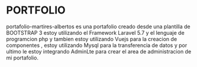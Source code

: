 PORTFOLIO
=========


portafolio-martires-albertos es una portafolio creado desde una plantilla de BOOTSTRAP 3  estoy utilizando el Framework Laravel 5.7 y el lenguaje de programcion php y tambien estoy utilizando Vuejs para la creacion de componentes , estoy utilizando Mysql para la transferencia de datos y por ultimo le estoy integrando AdminLte para crear el area de administracion de mi portafolio. 